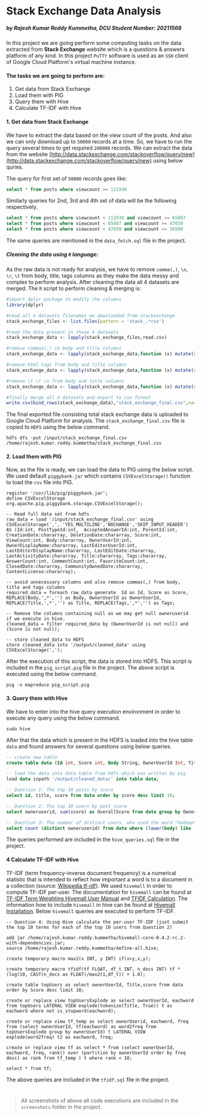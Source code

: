 # Stack Exchange Data Analysis
##### by Rajesh Kumar Reddy Kummetha, DCU Student Number: 20211568
In this project we are going perform some computing tasks on the data extracted from **Stack Exchange** website which is a questions & answers platform of any kind. In this project `PuTTY` software is used as an `SSH` client of Google Cloud Platform's virtual machine instance.
#### The tasks we are going to perform are:
1. Get data from Stack Exchange
2. Load them with PIG
3. Query them with Hive
4. Calculate TF-IDF with Hive

#### 1. Get data from Stack Exchange
We have to extract the data based on the view count of the posts. And also we can only download up to `50000` records at a time. So, we have to run the query several times to get required `200000` records. We can extract the data from the website [http://data.stackexchange.com/stackoverflow/query/new](http://data.stackexchange.com/stackoverflow/query/new) using below quries.

The query for first set of `50000` records goes like:
```sql
select * from posts where viewcount >= 111930
```
Similarly queries for 2nd, 3rd and 4th set of data will be the following respectively.

```sql
select * from posts where viewcount < 111930 and viewcount >= 65887
select * from posts where viewcount < 65887 and viewcount >= 47039
select * from posts where viewcount < 47039 and viewcount >= 36590
```
The same queries are mentioned in the `data_fetch.sql` file in the project. 
##### Cleaning the data using `R` language:
As the raw data is not ready for analysis, we have to remove `comma(,)`, `\n`, `\r`, `\t` from body, title, tags columns as they make the data messy and complex to perform analysis. After cleaning the data all 4 datasets are merged. The `R` script to perform cleaning & merging is:
````R
#import dplyr package to modify the columns
library(dplyr)

#read all 4 datasets filenames we downloaded from stackexchange
stack_exchange_files <- list.files(pattern = 'stack_.*csv')

#read the data present in those 4 datasets
stack_exchange_data <- lapply(stack_exchange_files,read.csv)

#remove commas(,) in body and title columns
stack_exchange_data <- lapply(stack_exchange_data,function (x) mutate(x,Body=gsub(","," ",Body),Title=gsub(","," ",Title)))

#remove html tags from body and title columns
stack_exchange_data <- lapply(stack_exchange_data,function (x) mutate(x,Body=gsub("<.*?>"," ",Body),Title=gsub("<.*?>"," ",Title)))

#remove \t \r \n from body and title columns
stack_exchange_data <- lapply(stack_exchange_data,function (x) mutate(x,Body=gsub("\\t*\\r*\\n*\\s+"," ",Body),Title=gsub("\\t*\\r*\\n*\\s+"," ",Title)))

#finally merge all 4 datasets and export to csv format
write.csv(bind_rows(stack_exchange_data),"stack_exchange_final.csv",na="",row.names=FALSE)
````
The final exported file consisting total stack exchange data is uploaded to Google Cloud Platform for analysis. The `stack_exchange_final.csv` file is copied to `HDFS` using the below command.
````
hdfs dfs -put /input/stack_exchange_final.csv /home/rajesh.kumar.reddy.kummetha/stack_exchange_final.csv
````
#### 2. Load them with PIG
Now, as the file is ready, we can load the data to PIG using the below script. We used default `piggybank.jar` which contains `CSVExcelStorage()` function to load the `csv` file into PIG.
````pig
register '/usr/lib/pig/piggybank.jar';
define CSVExcelStorage org.apache.pig.piggybank.storage.CSVExcelStorage();

-- Read full data set from hdfs
raw_data = load '/input/stack_exchange_final.csv' using CSVExcelStorage(',', 'YES_MULTILINE','NOCHANGE','SKIP_INPUT_HEADER') AS (Id:int, PostTypeId:int,  AcceptedAnswerId:int, ParentId:int, CreationDate:chararray, DeletionDate:chararray, Score:int, ViewCount:int, Body:chararray, OwnerUserId:int, OwnerDisplayName:chararray, LastEditorUserId:int, LastEditorDisplayName:chararray, LastEditDate:chararray, LastActivityDate:chararray, Title:chararray, Tags:chararray, AnswerCount:int, CommentCount:int, FavoriteCount:int, ClosedDate:chararray, CommunityOwnedDate:chararray, ContentLicense:chararray);

-- avoid unnecessary columns and also remove commas(,) from body, title and tags columns
required_data = foreach raw_data generate  Id as Id, Score as Score, REPLACE(Body,',*','') as Body, OwnerUserId as OwnerUserId, REPLACE(Title,',*','') as Title, REPLACE(Tags,',*','') as Tags;

-- Remove the columns containing null as we may get null owneruserid if we execute in hive.
cleaned_data = filter required_data by (OwnerUserId is not null) and (Score is not null);

-- store cleaned_data to HDFS
store cleaned_data into '/output/cleaned_data' using CSVExcelStorage(',');
````
After the execution of this script, the data is stored into HDFS. This script is included in the `pig_script.pig` file in the project. The above script is executed using the below command.
````
pig -x mapreduce pig_script.pig
````

#### 3. Query them with Hive
We have to enter into the hive query execution environment in order to execute any query using the below command.
````
sudo hive
````
After that the data which is present in the HDFS is loaded into the hive table `data` and found answers for several questions using below queries.
````sql
-- create new table
create table data (Id int, Score int, Body String, OwnerUserId Int, Title String, Tags String) row format delimited FIELDS TERMINATED BY ',';

-- load the data into data table from hdfs which was written by pig
load data inpath '/output/cleaned_data/' into table data;

-- Question 1: The top 10 posts by score
select id, title, score from data order by score desc limit 10;

-- Question 2: The top 10 users by post score
select owneruserid, sum(score) as OverallScore from data group by OwnerUserId order by OverallScore desc limit 10;

-- Question 3: The number of distinct users, who used the word "hadoop" in one of their posts
select count (distinct owneruserid) from data where (lower(body) like '%hadoop%' or lower(title) like '%hadoop%' or lower(tags) like '%hadoop%');
````
The queries performed are included in the `hive_queries.sql` file in the project.
#### 4 Calculate TF-IDF with Hive
TF-IDF (term frequency–inverse document frequency) is a numerical statistic that is intended to reflect how important a word is to a document in a collection (source: [Wikipedia tf-idf](https://en.wikipedia.org/wiki/Tf%E2%80%93idf)). We used `hivemall` in order to compute TF-IDF per-user. The documentation for `hivemall` can be found at [TF-IDF Term Weighting Hivemall User Manual](https://hivemall.incubator.apache.org/userguide/ft_engineering/tfidf.html) and [TFIDF Calculation](https://github.com/myui/hivemall/wiki/TFIDF-calculation). The information how to include `hivemall` in hive can be found at [Hivemall Installation](https://github.com/myui/hivemall/wiki/Installation). Below `hivemall` queries are executed to perform TF-IDF.

````
-- Question 4: Using Hive calculate the per-user TF-IDF (just submit the top 10 terms for each of the top 10 users from Question 2)

add jar /home/rajesh.kumar.reddy.kummetha/hivemall-core-0.4.2-rc.2-with-dependencies.jar;
source /home/rajesh.kumar.reddy.kummetha/define-all.hive;

create temporary macro max2(x INT, y INT) if(x>y,x,y);

create temporary macro tfidf(tf FLOAT, df_t INT, n_docs INT) tf * (log(10, CAST(n_docs as FLOAT)/max2(1,df_t)) + 1.0);

create table topUsers as select ownerUserId, Title,score from data order by Score desc limit 10;

create or replace view topUsersExplode as select ownerUserId, eachword from topUsers LATERAL VIEW explode(tokenize(Title, True)) t as eachword where not is_stopword(eachword);

create or replace view tf_temp as select ownerUserid, eachword, freq from (select ownerUserId, tf(eachword) as word2freq from topUsersExplode group by ownerUserId) t LATERAL VIEW explode(word2freq) t2 as eachword, freq;

create or replace view tf as select * from (select ownerUserId, eachword, freq, rank() over (partition by ownerUserId order by freq desc) as rank from tf_temp ) t where rank < 10;

select * from tf;
````
The above queries are included in the `tfidf.sql` file in the project.
#

> All screenshots of above all code executions are included in the `screenshots` folder in the project.